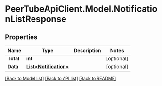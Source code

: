 # PeerTubeApiClient.Model.NotificationListResponse

## Properties

Name | Type | Description | Notes
------------ | ------------- | ------------- | -------------
**Total** | **int** |  | [optional] 
**Data** | [**List&lt;Notification&gt;**](Notification.md) |  | [optional] 

[[Back to Model list]](../README.md#documentation-for-models) [[Back to API list]](../README.md#documentation-for-api-endpoints) [[Back to README]](../README.md)

